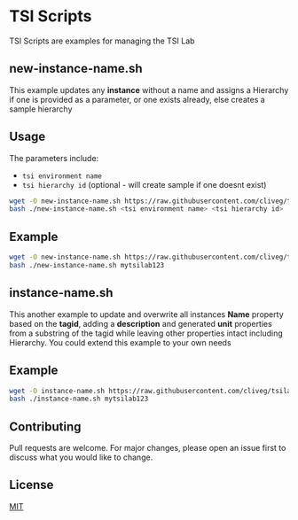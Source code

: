 # TSI Scripts

TSI Scripts are examples for managing the TSI Lab


## new-instance-name.sh
This example updates any **instance** without a name and assigns a Hierarchy if one is provided as a parameter, or one exists already, else creates a sample hierarchy

## Usage
The parameters include: 
- ``tsi environment name``
- ``tsi hierarchy id`` (optional - will create sample if one doesnt exist)

```bash
wget -O new-instance-name.sh https://raw.githubusercontent.com/cliveg/tsilab/master/tsiscripts/new-instance-name.sh
bash ./new-instance-name.sh <tsi environment name> <tsi hierarchy id>
```

## Example

```bash
wget -O new-instance-name.sh https://raw.githubusercontent.com/cliveg/tsilab/master/tsiscripts/new-instance-name.sh
bash ./new-instance-name.sh mytsilab123
```


## instance-name.sh
This another example to update and overwrite all instances **Name** property based on the **tagid**, adding a **description** and generated **unit** properties from a substring of the tagid while leaving other properties intact including Hierarchy. You could extend this example to your own needs


## Example

```bash
wget -O instance-name.sh https://raw.githubusercontent.com/cliveg/tsilab/master/tsiscripts/instance-name.sh
bash ./instance-name.sh mytsilab123
```

## Contributing
Pull requests are welcome. For major changes, please open an issue first to discuss what you would like to change.


## License
[MIT](https://choosealicense.com/licenses/mit/)